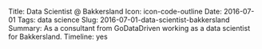 Title: Data Scientist @ Bakkersland
Icon: icon-code-outline
Date: 2016-07-01
Tags: data science
Slug: 2016-07-01-data-scientist-bakkersland
Summary: As a consultant from GoDataDriven working as a data scientist for Bakkersland.
Timeline: yes
